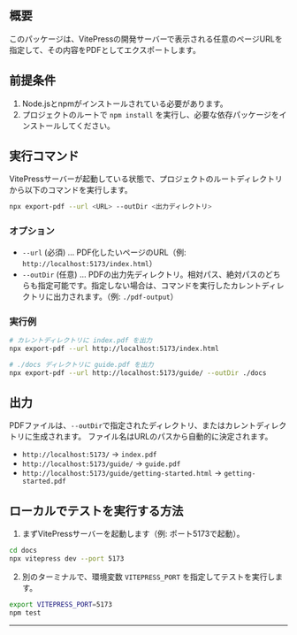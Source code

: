 ## 概要

このパッケージは、VitePressの開発サーバーで表示される任意のページURLを指定して、その内容をPDFとしてエクスポートします。

## 前提条件

1. Node.jsとnpmがインストールされている必要があります。
2. プロジェクトのルートで `npm install` を実行し、必要な依存パッケージをインストールしてください。

## 実行コマンド

VitePressサーバーが起動している状態で、プロジェクトのルートディレクトリから以下のコマンドを実行します。

```bash
npx export-pdf --url <URL> --outDir <出力ディレクトリ>
```

### オプション

- `--url` (必須) ... PDF化したいページのURL（例: `http://localhost:5173/index.html`）
- `--outDir` (任意) ... PDFの出力先ディレクトリ。相対パス、絶対パスのどちらも指定可能です。指定しない場合は、コマンドを実行したカレントディレクトリに出力されます。（例: `./pdf-output`）


### 実行例

```bash
# カレントディレクトリに index.pdf を出力
npx export-pdf --url http://localhost:5173/index.html

# ./docs ディレクトリに guide.pdf を出力
npx export-pdf --url http://localhost:5173/guide/ --outDir ./docs
```

## 出力

PDFファイルは、`--outDir`で指定されたディレクトリ、またはカレントディレクトリに生成されます。
ファイル名はURLのパスから自動的に決定されます。

- `http://localhost:5173/` -> `index.pdf`
- `http://localhost:5173/guide/` -> `guide.pdf`
- `http://localhost:5173/guide/getting-started.html` -> `getting-started.pdf`

## ローカルでテストを実行する方法

1. まずVitePressサーバーを起動します（例: ポート5173で起動）。

```bash
cd docs
npx vitepress dev --port 5173
```

2. 別のターミナルで、環境変数 `VITEPRESS_PORT` を指定してテストを実行します。

```bash
export VITEPRESS_PORT=5173
npm test
```

---
